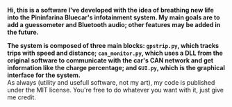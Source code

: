 
**Hi, this is a software I've developed with the idea of breathing new life into the Pininfarina Bluecar's infotainment system. My main goals are to add a guessometer and Bluetooth audio; other features may be added in the future.**

**The system is composed of three main blocks: `gpstrip.py`, which tracks trips with speed and distance; `can_monitor.py`, which uses a DLL from the original software to communicate with the car's CAN network and get information like the charge percentage; and `GUI.py`, which is the graphical interface for the system.**
<br>As always (utility and usefull software, not my art), my code is published under the MIT license. You're free to do whatever you want with it, just give me credit.
